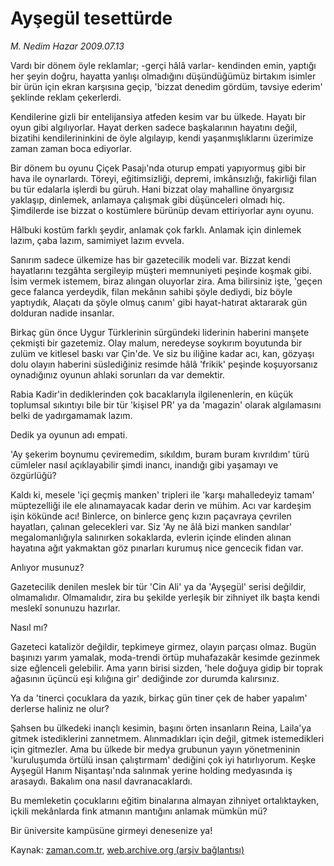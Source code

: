# Ayşegül tesettürde

*M. Nedim Hazar 2009.07.13*

<tr><td class="metin" colspan="2" style="padding-top: 20px; padding-left: 5px; padding-right: 10px;">Vardı bir dönem öyle reklamlar; -gerçi hâlâ varlar- kendinden emin, yaptığı her şeyin doğru, hayatta yanlışı olmadığını düşündüğümüz birtakım isimler bir ürün için ekran karşısına geçip, 'bizzat denedim gördüm, tavsiye ederim' şeklinde reklam çekerlerdi.</td></tr><tr><td class="metin" colspan="2" style="padding-top: 20px; padding-left: 5px; padding-right: 10px;"><p>Kendilerine gizli bir entelijansiya atfeden kesim var bu ülkede. Hayatı bir oyun gibi algılıyorlar. Hayat derken sadece başkalarının hayatını değil, bizatihi kendilerininkini de öyle algılayıp, kendi yaşanmışlıklarını üzerimize zaman zaman boca ediyorlar.
<p>Bir dönem bu oyunu Çiçek Pasajı'nda oturup empati yapıyormuş gibi bir hava ile oynarlardı. Töreyi, eğitimsizliği, depremi, imkânsızlığı, fakirliği filan bu tür edalarla işlerdi bu güruh. Hani bizzat olay mahalline önyargısız yaklaşıp, dinlemek, anlamaya çalışmak gibi düşünceleri olmadı hiç. Şimdilerde ise bizzat o kostümlere bürünüp devam ettiriyorlar aynı oyunu.
<p>Hâlbuki kostüm farklı şeydir, anlamak çok farklı. Anlamak için dinlemek lazım, çaba lazım, samimiyet lazım evvela.
<p>Sanırım sadece ülkemize has bir gazetecilik modeli var. Bizzat kendi hayatlarını tezgâhta sergileyip müşteri memnuniyeti peşinde koşmak gibi. İsim vermek istemem, biraz alıngan oluyorlar zira. Ama bilirsiniz işte, 'geçen gece falanca yerdeydik, filan mekânın sahibi şöyle dediydi, biz böyle yaptıydık, Alaçatı da şöyle olmuş canım' gibi hayat-hatırat aktararak gün dolduran nadide insanlar.
<p>Birkaç gün önce Uygur Türklerinin sürgündeki liderinin haberini manşete çekmişti bir gazetemiz. Olay malum, neredeyse soykırım boyutunda bir zulüm ve kitlesel baskı var Çin'de. Ve siz bu iliğine kadar acı, kan, gözyaşı dolu olayın haberini süslediğiniz resimde hâlâ 'frikik' peşinde koşuyorsanız oynadığınız oyunun ahlaki sorunları da var demektir.
<p>Rabia Kadir'in dediklerinden çok bacaklarıyla ilgilenenlerin, en küçük toplumsal sıkıntıyı bile bir tür 'kişisel PR' ya da 'magazin' olarak algılamasını belki de yadırgamamak lazım.
<p>Dedik ya oyunun adı empati.
<p>'Ay şekerim boynumu çeviremedim, sıkıldım, buram buram kıvrıldım' türü cümleler nasıl açıklayabilir şimdi inancı, inandığı gibi yaşamayı ve özgürlüğü?
<p>Kaldı ki, mesele 'içi geçmiş manken' tripleri ile 'karşı mahalledeyiz tamam' müptezelliği ile ele alınamayacak kadar derin ve mühim. Acı var kardeşim işin kökünde acı! Binlerce, on binlerce genç kızın paçavraya çevrilen hayatları, çalınan gelecekleri var. Siz 'Ay ne âlâ bizi manken sandılar' megalomanlığıyla salınırken sokaklarda, evlerin içinde elinden alınan hayatına ağıt yakmaktan göz pınarları kurumuş nice gencecik fidan var.
<p>Anlıyor musunuz?
<p>Gazetecilik denilen meslek bir tür 'Cin Ali' ya da 'Ayşegül' serisi değildir, olmamalıdır. Olmamalıdır, zira bu şekilde yerleşik bir zihniyet ilk başta kendi meslekî sonunuzu hazırlar.
<p>Nasıl mı?
<p>Gazeteci katalizör değildir, tepkimeye girmez, olayın parçası olmaz. Bugün başınızı yarım yamalak, moda-trendi örtüp muhafazakâr kesimde gezinmek size eğlenceli gelebilir. Ama yarın birisi sizden, 'hele doğuya gidip bir toprak ağasının üçüncü eşi kılığına gir' dediğinde zor durumda kalırsınız.
<p>Ya da 'tinerci çocuklara da yazık, birkaç gün tiner çek de haber yapalım' derlerse haliniz ne olur?
<p>Şahsen bu ülkedeki inançlı kesimin, başını örten insanların Reina, Laila'ya gitmek istediklerini zannetmem. Alınmadıkları için değil, gitmek istemedikleri için gitmezler. Ama bu ülkede bir medya grubunun yayın yönetmeninin 'kuruluşumda örtülü insan çalıştırmam' dediğini çok iyi hatırlıyorum. Keşke Ayşegül Hanım Nişantaşı'nda salınmak yerine holding medyasında iş arasaydı. Bakalım ona nasıl davranacaklardı.
<p>Bu memleketin çocuklarını eğitim binalarına almayan zihniyet ortalıktayken, içkili mekânlarda fink atmanın mantığını anlamak mümkün mü?
<p>Bir üniversite kampüsüne girmeyi denesenize ya! <br/></p></p></p></p></p></p></p></p></p></p></p></p></p></p></p></p></p></td></tr>

Kaynak: [zaman.com.tr](http://zaman.com.tr/yazar.do?yazino=868725), [web.archive.org (arşiv bağlantısı)](http://web.archive.org/web/20090831045525/http://zaman.com.tr:80/yazar.do?yazino=868725)
